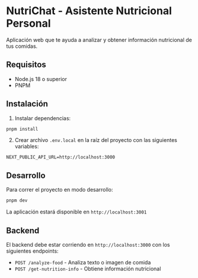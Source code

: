# NutriChat - Asistente Nutricional Personal

Aplicación web que te ayuda a analizar y obtener información nutricional de tus comidas.

## Requisitos

- Node.js 18 o superior
- PNPM

## Instalación

1. Instalar dependencias:

```bash
pnpm install
```

2. Crear archivo `.env.local` en la raíz del proyecto con las siguientes variables:

```env
NEXT_PUBLIC_API_URL=http://localhost:3000
```

## Desarrollo

Para correr el proyecto en modo desarrollo:

```bash
pnpm dev
```

La aplicación estará disponible en `http://localhost:3001`

## Backend

El backend debe estar corriendo en `http://localhost:3000` con los siguientes endpoints:

- `POST /analyze-food` - Analiza texto o imagen de comida
- `POST /get-nutrition-info` - Obtiene información nutricional
